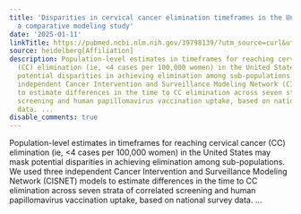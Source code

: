 ```yaml
---
title: 'Disparities in cervical cancer elimination timeframes in the United States:
  a comparative modeling study'
date: '2025-01-11'
linkTitle: https://pubmed.ncbi.nlm.nih.gov/39798139/?utm_source=curl&utm_medium=rss&utm_campaign=pubmed-2&utm_content=1FakS-2QOkCT8HsMOQP1bCRQ4YzyumYOmxmF0moLsQ3dFB1E9V&fc=20220326224207&ff=20250112170448&v=2.18.0.post9+e462414
source: heidelberg[Affiliation]
description: Population-level estimates in timeframes for reaching cervical cancer
  (CC) elimination (ie, <4 cases per 100,000 women) in the United States may mask
  potential disparities in achieving elimination among sub-populations. We used three
  independent Cancer Intervention and Surveillance Modeling Network (CISNET) models
  to estimate differences in the time to CC elimination across seven strata of correlated
  screening and human papillomavirus vaccination uptake, based on national survey
  data. ...
disable_comments: true
---
```

Population-level estimates in timeframes for reaching cervical cancer (CC) elimination (ie, <4 cases per 100,000 women) in the United States may mask potential disparities in achieving elimination among sub-populations. We used three independent Cancer Intervention and Surveillance Modeling Network (CISNET) models to estimate differences in the time to CC elimination across seven strata of correlated screening and human papillomavirus vaccination uptake, based on national survey data. ...